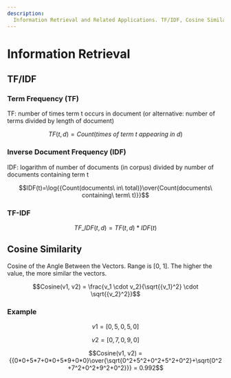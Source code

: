 ```yaml
---
description:
  Information Retrieval and Related Applications. TF/IDF, Cosine Similarity.
---
```


# Information Retrieval

## TF/IDF

### Term Frequency (TF)

TF: number of times term t occurs in document (or alternative: number of terms
divided by length of document)

$$TF(t, d)=Count(times\ of\ term\ t\ appearing\ in\ d)$$

### Inverse Document Frequency (IDF)

IDF: logarithm of number of documents (in corpus) divided by number of documents
containing term t

$$IDF(t)=\log{{Count(documents\ in\ total)}\over{Count(documents\ containing\ term\ t)}}$$

### TF-IDF

$$TF\_IDF(t, d)=TF(t, d) * IDF(t)$$

## Cosine Similarity

Cosine of the Angle Between the Vectors. Range is [0, 1]. The higher the value,
the more similar the vectors.

$$Cosine(v1, v2) = \frac{v_1 \cdot v_2}{\sqrt{{v_1}^2} \cdot \sqrt{{v_2}^2}}$$

### Example

$$v1 = [0, 5, 0, 5, 0]$$

$$v2 = [0, 7, 0, 9, 0]$$

$$Cosine(v1, v2) = {{0*0+5*7+0*0+5*9+0*0}\over{\sqrt{0^2+5^2+0^2+5^2+0^2}+\sqrt{0^2+7^2+0^2+9^2+0^2}}} = 0.992$$
